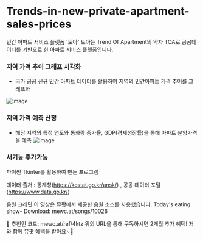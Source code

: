 # Trends-in-new-private-apartment-sales-prices

민간 아파트 서비스 플랫폼 
'토아'
토아는 Trend Of Apartment의 약자 TOA로 공공데이터를 기반으로 한 아파트 서비스 플랫폼입니다.

### 지역 가격 추이 그래프 시각화
- 국가 공공 신규 민간 아파트 데이터를 활용하여 지역의 민간아파트 가격 추이를 그래프화

![image](https://github.com/kohjun/Trends-in-new-private-apartment-sales-prices/assets/82298792/f18d1b86-f499-4589-83c9-10ec9bc1dc0d)

### 지역 가격 예측 산정
- 해당 지역의 특정 연도와 통화량 증가율, GDP(경제성장률)을 통해 아파트 분양가격을 예측
![image](https://github.com/kohjun/Trends-in-new-private-apartment-sales-prices/assets/82298792/b98d860a-77d4-48ff-8c80-15eb383a7f9a)

### 새기능 추가가능


파이썬 Tkinter를 활용하여 만든 프로그램

데이터 출처 : 통계청(https://kostat.go.kr/ansk/) , 공공 데이터 포털(https://www.data.go.kr/)


음원 크레딧
이 영상은 뮤팟에서 제공한 음원 소스를 사용했습니다.
Today's eating show- Download: mewc.at/songs/10026

🎫 추천인 코드: mewc.at/ref/4ktz
위의 URL을 통해 구독하시면 2개월 추가 혜택!
저와 함께 뮤팟 혜택을 받아요~🎁
